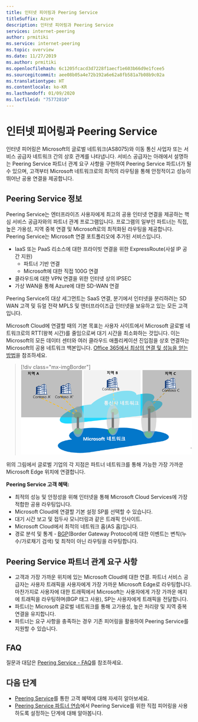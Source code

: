 ```yaml
---
title: 인터넷 피어링과 Peering Service
titleSuffix: Azure
description: 인터넷 피어링과 Peering Service
services: internet-peering
author: prmitiki
ms.service: internet-peering
ms.topic: overview
ms.date: 11/27/2019
ms.author: prmitiki
ms.openlocfilehash: 6c1205fcacd3d7228f1aecf1e603b66d9e1fcee5
ms.sourcegitcommit: aee08b05a4e72b192a6e62a8fb581a7b08b9c02a
ms.translationtype: HT
ms.contentlocale: ko-KR
ms.lasthandoff: 01/09/2020
ms.locfileid: "75772810"
---
```

# <a name="internet-peering-vs-peering-service"></a>인터넷 피어링과 Peering Service

인터넷 피어링은 Microsoft의 글로벌 네트워크(AS8075)와 이동 통신 사업자 또는 서비스 공급자 네트워크 간의 상호 관계를 나타냅니다. 서비스 공급자는 아래에서 설명하는 Peering Service 파트너 관계 요구 사항을 구현하여 Peering Service 파트너가 될 수 있으며, 고객부터 Microsoft 네트워크로의 최적의 라우팅을 통해 안정적이고 성능이 뛰어난 공용 연결을 제공합니다.

## <a name="about-peering-service"></a>Peering Service 정보
Peering Service는 엔터프라이즈 사용자에게 최고의 공용 인터넷 연결을 제공하는 핵심 서비스 공급자와의 파트너 관계 프로그램입니다. 프로그램의 일부인 파트너는 직접, 높은 가용성, 지역 중복 연결 및 Microsoft로의 최적화된 라우팅을 제공합니다. Peering Service는 Microsoft 연결 포트폴리오에 추가된 서비스입니다.
*   IaaS 또는 PaaS 리소스에 대한 프라이빗 연결을 위한 ExpressRoute(사설 IP 공간 지원)
    *   파트너 기반 연결
    *   Microsoft에 대한 직접 100G 연결
*   클라우드에 대한 VPN 연결을 위한 인터넷 상의 IPSEC
*   가상 WAN을 통해 Azure에 대한 SD-WAN 연결

Peering Service의 대상 세그먼트는 SaaS 연결, 분기에서 인터넷을 분리하려는 SD WAN 고객 및 듀얼 전략 MPLS 및 엔터프라이즈급 인터넷을 보유하고 있는 모든 고객입니다.

Microsoft Cloud에 연결할 때의 기본 목표는 사용자 사이트에서 Microsoft 글로벌 네트워크로의 RTT(왕복 시간)를 줄임으로써 대기 시간을 최소화하는 것입니다. 이는 Microsoft의 모든 데이터 센터와 여러 클라우드 애플리케이션 진입점을 상호 연결하는 Microsoft의 공용 네트워크 백본입니다. [Office 365에서 최상의 연결 및 성능을 얻는 방법](https://techcommunity.microsoft.com/t5/Office-365-Blog/Getting-the-best-connectivity-and-performance-in-Office-365/ba-p/124694)을 참조하세요.

> [!div class="mx-imgBorder"]
> ![분산 액세스 이미지](./media/distributed-access.png)

위의 그림에서 글로벌 기업의 각 지점은 파트너 네트워크를 통해 가능한 가장 가까운 Microsoft Edge 위치에 연결합니다.

**Peering Service 고객 혜택:**
* 최적의 성능 및 안정성을 위해 인터넷을 통해 Microsoft Cloud Services에 가장 적합한 공용 라우팅입니다.
* Microsoft Cloud에 연결할 기본 설정 SP를 선택할 수 있습니다.
* 대기 시간 보고 및 접두사 모니터링과 같은 트래픽 인사이트.
* Microsoft Cloud에서 최적의 네트워크 홉(AS 홉)입니다.
* 경로 분석 및 통계 - [BGP](https://en.wikipedia.org/wiki/Border_Gateway_Protocol)(Border Gateway Protocol)에 대한 이벤트는 변칙(누수/가로채기 검색) 및 최적이 아닌 라우팅을 라우팅합니다.

## <a name="peering-service-partnership-requirements"></a>Peering Service 파트너 관계 요구 사항
* 고객과 가장 가까운 위치에 있는 Microsoft Cloud에 대한 연결. 파트너 서비스 공급자는 사용자 트래픽을 사용자에게 가장 가까운 Microsoft Edge로 라우팅합니다. 마찬가지로 사용자에 대한 트래픽에서 Microsoft는 사용자에게 가장 가까운 에지에 트래픽을 라우팅하며(BGP 태그 사용), SP는 사용자에게 트래픽을 전달합니다.
* 파트너는 Microsoft 글로벌 네트워크를 통해 고가용성, 높은 처리량 및 지역 중복 연결을 유지합니다.
* 파트너는 요구 사항을 충족하는 경우 기존 피어링을 활용하여 Peering Service를 지원할 수 있습니다.

## <a name="faq"></a>FAQ
질문과 대답은 [Peering Service - FAQ](service-faqs.md)를 참조하세요.

## <a name="next-steps"></a>다음 단계

* [Peering Service](https://docs.microsoft.com/azure/peering-service/)를 통한 고객 혜택에 대해 자세히 알아보세요.
* [Peering Service 파트너 연습](walkthrough-peering-service-all.md)에서 Peering Service를 위한 직접 피어링을 사용하도록 설정하는 단계에 대해 알아봅니다.
